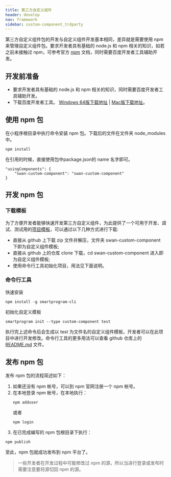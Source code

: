 ```yaml
---
title: 第三方自定义组件
header: develop
nav: framework
sidebar: custom-component_trdparty
---
```



第三方自定义组件包的开发与自定义组件开发基本相同，差异就是需要使用 npm 来管理自定义组件包。要求开发者具有基础的 node.js 和 npm 相关的知识，如若之前未接触过 npm，可参考官方 [npm](https://docs.npmjs.com/about-npm/index.html) 文档，同时需要百度开发者工具辅助开发。

## 开发前准备

* 要求开发者具有基础的 node.js 和 npm 相关的知识，同时需要百度开发者工具辅助开发。
* 下载百度开发者工具。 [Windows 64版下载地址](http://smartprogram.baidu.com/mappconsole/api/devDownload?system=windows&type=online)  |   [Mac版下载地址](http://smartprogram.baidu.com/mappconsole/api/devDownload?system=mac&type=online)。

## 使用 npm 包

在小程序根目录中执行命令安装 npm 包。下载后的文件在文件夹 node_modules 中。

```
npm install
```
在引用的时候，直接使用包中package.json的 name 名字即可。

```
"usingComponents": {
    "swan-custom-component": "swan-custom-component"
}
```

## 开发 npm 包

### 下载模板

为了方便开发者能够快速开发第三方自定义组件，为此提供了一个可用于开发、调试、测试用的[项目模板](https://github.com/swan-team/swan-templates/tree/master/packages/swan-custom-component)，可以通过以下几种方式进行下载:

* 直接从 github 上下载 zip 文件并解压，文件夹 swan-custom-component 下即为自定义组件模板;
* 直接从 github 上的仓库 clone 下载，cd swan-custom-component 进入即为自定义组件模板;
* 使用命令行工具初始化项目，用法见下面说明。

### 命令行工具

快速安装

```
npm install -g smartprogram-cli
```

初始化自定义模板
```
smartprogram init --type custom-component test
```

执行完上述命令后会生成以 test 为文件名的自定义组件模板，开发者可以在此项目中进行开发修改。命令行工具的更多用法可以查看 github 仓库上的 [README.md](https://github.com/swan-team/swan-templates/blob/master/packages/swan-custom-component/README.md) 文件。

## 发布 npm 包

发布 npm 包的流程简述如下：

1. 如果还没有 npm 帐号，可以到 npm 官网注册一个 npm 帐号。
2. 在本地登录 npm 帐号，在本地执行：
    ```
    npm adduser
    ```
    或者
    ```
    npm login
    ```
3. 在已完成编写的 npm 包根目录下执行：
```
npm publish
```

至此，npm 包就成功发布到 npm 平台了。

> 一些开发者在开发过程中可能修改过 npm 的源，所以当进行登录或发布时需要注意要将源切回 npm 的源。
